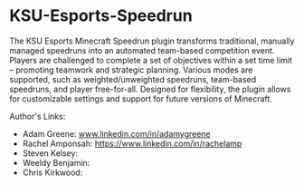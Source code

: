 # KSU-Esports-Speedrun

The KSU Esports Minecraft Speedrun plugin transforms traditional, manually managed speedruns into an automated team-based competition event. Players are challenged to
complete a set of objectives within a set time limit – promoting teamwork and strategic planning. Various modes are supported, such as weighted/unweighted speedruns,
team-based speedruns, and player free-for-all. Designed for flexibility, the plugin allows for customizable settings and support for future versions of Minecraft.

Author's Links:
- Adam Greene: www.linkedin.com/in/adamygreene
- Rachel Amponsah: https://www.linkedin.com/in/rachelamp
- Steven Kelsey:
- Weeldy Benjamin: 
- Chris Kirkwood: 

